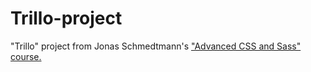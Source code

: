 # Trillo-project
"Trillo" project from Jonas Schmedtmann's ["Advanced CSS and Sass" course.](https://www.udemy.com/course/advanced-css-and-sass/)
